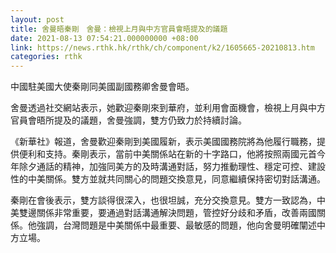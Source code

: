 ```yaml
---
layout: post
title: 舍曼晤秦剛　舍曼：檢視上月與中方官員會晤提及的議題
date: 2021-08-13 07:54:21.000000000 +08:00
link: https://news.rthk.hk/rthk/ch/component/k2/1605665-20210813.htm
categories: rthk
---
```


中國駐美國大使秦剛同美國副國務卿舍曼會晤。

舍曼透過社交網站表示，她歡迎秦剛來到華府，並利用會面機會，檢視上月與中方官員會晤所提及的議題，舍曼強調，雙方仍致力於持續討論。

《新華社》報道，舍曼歡迎秦剛到美國履新，表示美國國務院將為他履行職務，提供便利和支持。秦剛表示，當前中美關係站在新的十字路口，他將按照兩國元首今年除夕通話的精神，加強同美方的及時溝通對話，努力推動理性、穩定可控、建設性的中美關係。雙方並就共同關心的問題交換意見，同意繼續保持密切對話溝通。

秦剛在會後表示，雙方談得很深入，也很坦誠，充分交換意見。雙方一致認為，中美雙邊關係非常重要，要通過對話溝通解決問題，管控好分歧和矛盾，改善兩國關係。他強調，台灣問題是中美關係中最重要、最敏感的問題，他向舍曼明確闡述中方立場。
